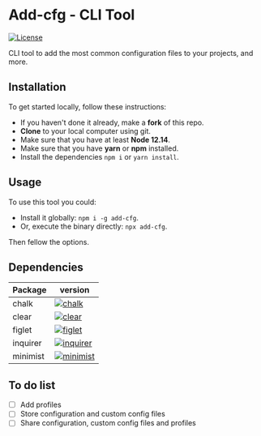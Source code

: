 # Add-cfg - CLI Tool

[![License](https://img.shields.io/badge/license-MIT-blue.svg)](https://github.com/belachkar/add-cfg/blob/master/LICENSE)

CLI tool to add the most common configuration files to your projects, and more.

## Installation

To get started locally, follow these instructions:

- If you haven't done it already, make a **fork** of this repo.
- **Clone** to your local computer using git.
- Make sure that you have at least **Node 12.14**.
- Make sure that you have **yarn** or **npm** installed.
- Install the dependencies `npm i` or `yarn install`.

## Usage

To use this tool you could:

- Install it globally: `npm i -g add-cfg`.
- Or, execute the binary directly: `npx add-cfg`.

Then fellow the options.

## Dependencies

| Package  | version                                                                                                                       |
| -------- | ----------------------------------------------------------------------------------------------------------------------------- |
| chalk    | [![chalk](https://img.shields.io/badge/chalk-^4.1.2-green?style=flat&logo=npm)](https://www.npmjs.com/package/chalk)          |
| clear    | [![clear](https://img.shields.io/badge/clear-^0.1.0-green?style=flat&logo=npm)](https://www.npmjs.com/package/clear)          |
| figlet   | [![figlet](https://img.shields.io/badge/figlet-^1.5.2-green?style=flat&logo=npm)](https://www.npmjs.com/package/figlet)       |
| inquirer | [![inquirer](https://img.shields.io/badge/inquirer-^8.2.0-green?style=flat&logo=npm)](https://www.npmjs.com/package/inquirer) |
| minimist | [![minimist](https://img.shields.io/badge/minimist-^1.2.5-green?style=flat&logo=npm)](https://www.npmjs.com/package/minimist) |

## To do list

- [ ] Add profiles
- [ ] Store configuration and custom config files
- [ ] Share configuration, custom config files and profiles
